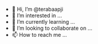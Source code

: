 - 👋 Hi, I’m @terabaapji
- 👀 I’m interested in ...
- 🌱 I’m currently learning ...
- 💞️ I’m looking to collaborate on ...
- 📫 How to reach me ...

<!---
terabaapji/terabaapji is a ✨ special ✨ repository because its `README.md` (this file) appears on your GitHub profile.
You can click the Preview link to take a look at your changes.
--->
